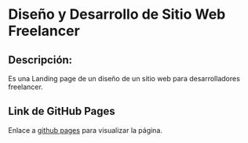 # Diseño y Desarrollo de Sitio Web Freelancer
## Descripción:
Es una Landing page de un diseño de un sitio web para desarrolladores freelancer.


## Link de GitHub Pages
Enlace a [github pages](https://ulisespignatellidev.github.io/Freelancer/) para visualizar la página.
